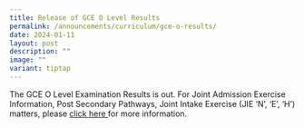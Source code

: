 ```yaml
---
title: Release of GCE O Level Results
permalink: /announcements/curriculum/gce-o-results/
date: 2024-01-11
layout: post
description: ""
image: ""
variant: tiptap
---
```

<p>The GCE O Level Examination Results is out. For Joint Admission Exercise
Information, Post Secondary Pathways, Joint Intake Exercise (JIE ‘N’, ‘E’,
‘H’) matters, please <a href="/files/National Exams/Release_of_2024_O_level_Results__Sch_Webpg_.pdf" rel="noopener nofollow" target="_blank">click here </a>for
more information.</p>
<h1></h1>
<p></p>